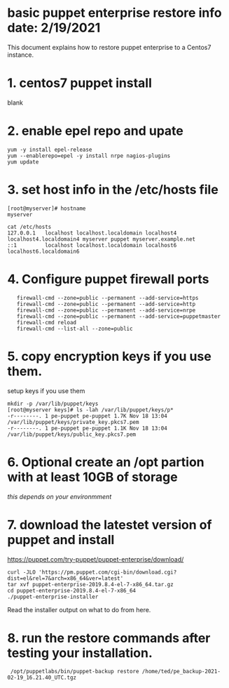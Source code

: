 # basic puppet enterprise restore info date: 2/19/2021
This document explains how to restore puppet enterprise to a Centos7 instance.


# 1. centos7 puppet install
blank

# 2. enable epel repo and upate 

``` 
yum -y install epel-release
yum --enablerepo=epel -y install nrpe nagios-plugins
yum update
```

# 3. set host info in the /etc/hosts file

```
[root@myserver]# hostname
myserver
```

```
cat /etc/hosts
127.0.0.1   localhost localhost.localdomain localhost4 localhost4.localdomain4 myserver puppet myserver.example.net
::1         localhost localhost.localdomain localhost6 localhost6.localdomain6
```

# 4. Configure puppet firewall ports

```
   firewall-cmd --zone=public --permanent --add-service=https
   firewall-cmd --zone=public --permanent --add-service=http
   firewall-cmd --zone=public --permanent --add-service=nrpe
   firewall-cmd --zone=public --permanent --add-service=puppetmaster
   firewall-cmd reload
   firewall-cmd --list-all --zone=public
```

# 5. copy encryption keys if you use them.
setup keys if you use them

```
mkdir -p /var/lib/puppet/keys
[root@myserver keys]# ls -lah /var/lib/puppet/keys/p*
-r--------. 1 pe-puppet pe-puppet 1.7K Nov 18 13:04 /var/lib/puppet/keys/private_key.pkcs7.pem
-r--------. 1 pe-puppet pe-puppet 1.1K Nov 18 13:04 /var/lib/puppet/keys/public_key.pkcs7.pem
```

# 6. Optional create an /opt partion with at least 10GB of storage

*this depends on your environmment* 

# 7. download the latestet version of puppet and install

https://puppet.com/try-puppet/puppet-enterprise/download/
```
curl -JLO 'https://pm.puppet.com/cgi-bin/download.cgi?dist=el&rel=7&arch=x86_64&ver=latest'
tar xvf puppet-enterprise-2019.8.4-el-7-x86_64.tar.gz
cd puppet-enterprise-2019.8.4-el-7-x86_64
./puppet-enterprise-installer
```
Read the installer output on what to do from here.

# 8. run the restore commands after testing your installation. 

```
 /opt/puppetlabs/bin/puppet-backup restore /home/ted/pe_backup-2021-02-19_16.21.40_UTC.tgz
```

